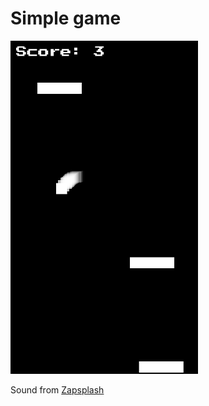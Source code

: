 # Simple game

<img src='screenshot.png' alt='screenshoot do jogo' width='300' />

Sound from <a href="https://www.zapsplat.com/">Zapsplash</a>

